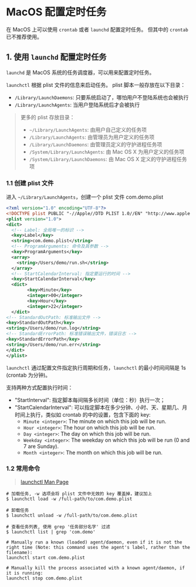 # MacOS 配置定时任务

在 MacOS 上可以使用 `crontab` 或者 `launchd` 配置定时任务。 但其中的 `crontab` 已不推荐使用。

## 1. 使用 `launchd` 配置定时任务

`launchd` 是 MacOS 系统的任务调度器，可以用来配置定时任务。

`launchctl` 根据 plist 文件的信息来启动任务。
plist 脚本一般存放在以下目录：

* `/Library/LaunchDaemons`: 只要系统启动了，哪怕用户不登陆系统也会被执行
* `/Library/LaunchAgents`: 当用户登陆系统后才会被执行

> 更多的 plist 存放目录：
>
> * `~/Library/LaunchAgents`: 由用户自己定义的任务项
> * `/Library/LaunchAgents`: 由管理员为用户定义的任务项
> * `/Library/LaunchDaemons`: 由管理员定义的守护进程任务项
> * `/System/Library/LaunchAgents`: 由 Mac OS X 为用户定义的任务项
> * `/System/Library/LaunchDaemons`: 由 Mac OS X 定义的守护进程任务项

### 1.1 创建 plist 文件

进入 `~/Library/LaunchAgents`，创建一个 plist 文件 com.demo.plist

```xml
<?xml version="1.0" encoding="UTF-8"?>
<!DOCTYPE plist PUBLIC "-//Apple//DTD PLIST 1.0//EN" "http://www.apple.com/DTDs/PropertyList-1.0.dtd">
<plist version="1.0">
<dict>
  <!-- Label: 全局唯一的标识 -->
  <key>Label</key>
  <string>com.demo.plist</string>
  <!-- ProgramArguments: 命令及其参数 -->
  <key>ProgramArguments</key>
  <array>
    <string>/Users/demo/run.sh</string>
  </array>
  <!-- StartCalendarInterval: 指定要运行的时间 -->
  <key>StartCalendarInterval</key>
  <dict>
        <key>Minute</key>
        <integer>00</integer>
        <key>Hour</key>
        <integer>22</integer>
  </dict>
<!-- StandardOutPath: 标准输出文件 -->
<key>StandardOutPath</key>
<string>/Users/demo/run.log</string>
<!-- StandardErrorPath: 标准错误输出文件，错误日志 -->
<key>StandardErrorPath</key>
<string>/Users/demo/run.err</string>
</dict>
</plist>
```

`launchctl` 通过配置文件指定执行周期和任务，`launchctl` 的最小时间间隔是 1s (crontab 为分钟)。

支持两种方式配置执行时间：

* "StartInterval": 指定脚本每间隔多长时间（单位：秒）执行一次；
* "StartCalendarInterval": 可以指定脚本在多少分钟、小时、天、星期几、月时间上执行，类似如 crontab 的中的设置，包含下面的 key:
  * `Minute <integer>`: The minute on which this job will be run.
  * `Hour <integer>`: The hour on which this job will be run.
  * `Day <integer>`: The day on which this job will be run.
  * `Weekday <integer>`: The weekday on which this job will be run (0 and 7 are Sunday).
  * `Month <integer>`: The month on which this job will be run.

### 1.2 常用命令

> [launchctl Man Page](https://ss64.com/mac/launchctl.html)

```shell
# 加载任务, -w 选项会将 plist 文件中无效的 key 覆盖掉，建议加上
$ launchctl load -w /full-path/to/com.demo.plist

# 卸载任务
$ launchctl unload -w /full-path/to/com.demo.plist

# 查看任务列表, 使用 grep '任务部分名字' 过滤
$ launchctl list | grep 'com.demo'

# Manually run a known (loaded) agent/daemon, even if it is not the right time (Note: this command uses the agent's label, rather than the filename):
launchctl start com.demo.plist

# Manually kill the process associated with a known agent/daemon, if it is running:
launchctl stop com.demo.plist
```
